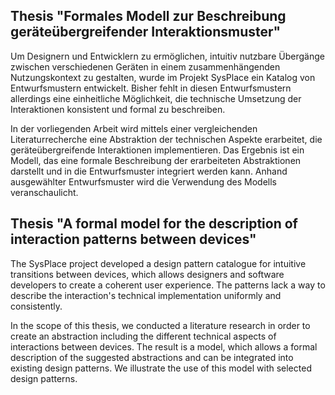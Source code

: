 ## Thesis "Formales Modell zur Beschreibung geräteübergreifender Interaktionsmuster"

Um Designern und Entwicklern zu ermöglichen, intuitiv nutzbare Übergänge zwischen verschiedenen Geräten in einem zusammenhängenden Nutzungskontext zu gestalten, wurde im Projekt SysPlace ein Katalog von Entwurfsmustern entwickelt. Bisher fehlt in diesen Entwurfsmustern allerdings eine einheitliche Möglichkeit, die technische Umsetzung der Interaktionen konsistent und formal zu beschreiben.  

In der vorliegenden Arbeit wird mittels einer vergleichenden Literaturrecherche eine Abstraktion der technischen Aspekte erarbeitet, die geräteübergreifende Interaktionen implementieren. Das Ergebnis ist ein Modell, das eine formale Beschreibung der erarbeiteten Abstraktionen darstellt und in die Entwurfsmuster integriert werden kann. Anhand ausgewählter Entwurfsmuster wird die Verwendung des Modells veranschaulicht.  

## Thesis "A formal model for the description of interaction patterns between devices"

The SysPlace project developed a design pattern catalogue for intuitive transitions between devices, which allows designers and software developers to create a coherent user experience. The patterns lack a way to describe the interaction's technical implementation uniformly and consistently.  

In the scope of this thesis, we conducted a literature research in order to create an abstraction including the different technical aspects of interactions between devices. The result is a model, which allows a formal description of the suggested abstractions and can be integrated into existing design patterns. We illustrate the use of this model with selected design patterns.  